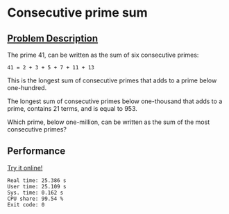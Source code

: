 # Consecutive prime sum

## [Problem Description](https://projecteuler.net/problem=50)

The prime 41, can be written as the sum of six consecutive primes:

    41 = 2 + 3 + 5 + 7 + 11 + 13

This is the longest sum of consecutive primes that adds to a prime below one-hundred.

The longest sum of consecutive primes below one-thousand that adds to a prime, contains 21 terms, and is equal to 953.

Which prime, below one-million, can be written as the sum of the most consecutive primes?

## Performance

[Try it online!](https://tio.run/##hVRdb9MwFH3Pr7jbpJKI1I3TVYhqZbzwgIQEEkg8Vm5yu1j4o7OdrQj228t1kq5Tt9FITu37eXzuSVHJrXS73cXZpPVuspJmguYOsDMnNa61rVuF8M3ZlUJdzAqobQLwsbfXtoLz83My/GgQNk5qhEueQyUMrBDunQwBDQgPgfy@1WDX4OUWKms8Vm2Qd0OanydUJT6XHBZQwluY0prRekeL8/iaJl0n6UH2FZU1N@jDvvLzqhQlAoi6pp0FMUBcobL3YA2Om9bUDmuWDFc4XfCQGxrbemHqF3vkMTcIaTyUHAI67XOIwYQcb1uhYuz72bTr/LORVbPPOzTQUilpzQk641Zbwvwc7DXVjuOhHxrlprdepzzLaYpzWAvl8chXDr7g2mPXdnB9Mq1mQqnrNC0Zc5YoTOdahIb5WxcoLKPAUepQp1va8AzOFlBk2SOMGzToRMClb1dK@rDsGtBJ@zSes15jAIouu@j7VdQm9N7OtbaOqL4aQ8EYhY1Lng/6gQjycQ8g@gD@xPT3A3wPDoVmWmzSUfpnxMci7xsRirTfKFlh1zGPNege2UOWvVgliF@4vG@kQiqG9J2kI57Tva8WwJdFUcT1SupaKhIHpQ0kH7Kz44wOVbDLCCmNPjT1wCl4q2jqA22csdks9gS4AJKmQkHyKItehiDNXj55Lx4ykMLehKgxe4fuAHpSFsnLeHu4E54lr6HrrP8b9YnUL3RiayWi5I9itdguV7@fcF3syaKIzsb3/HQcff7KNm3wT/7FWEdYstv9Aw)

```
Real time: 25.386 s
User time: 25.109 s
Sys. time: 0.162 s
CPU share: 99.54 %
Exit code: 0
```